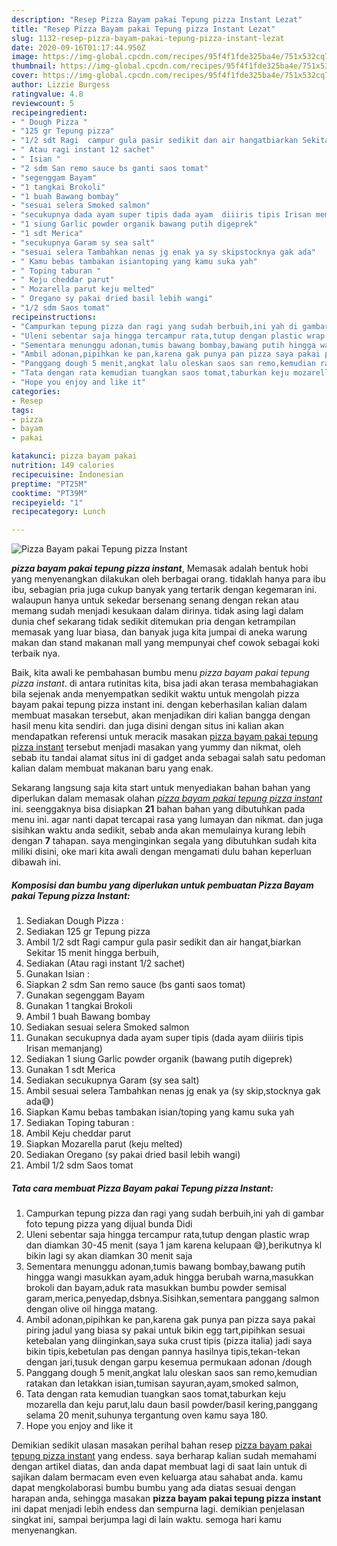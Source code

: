 ```yaml
---
description: "Resep Pizza Bayam pakai Tepung pizza Instant Lezat"
title: "Resep Pizza Bayam pakai Tepung pizza Instant Lezat"
slug: 1132-resep-pizza-bayam-pakai-tepung-pizza-instant-lezat
date: 2020-09-16T01:17:44.950Z
image: https://img-global.cpcdn.com/recipes/95f4f1fde325ba4e/751x532cq70/pizza-bayam-pakai-tepung-pizza-instant-foto-resep-utama.jpg
thumbnail: https://img-global.cpcdn.com/recipes/95f4f1fde325ba4e/751x532cq70/pizza-bayam-pakai-tepung-pizza-instant-foto-resep-utama.jpg
cover: https://img-global.cpcdn.com/recipes/95f4f1fde325ba4e/751x532cq70/pizza-bayam-pakai-tepung-pizza-instant-foto-resep-utama.jpg
author: Lizzie Burgess
ratingvalue: 4.8
reviewcount: 5
recipeingredient:
- " Dough Pizza "
- "125 gr Tepung pizza"
- "1/2 sdt Ragi  campur gula pasir sedikit dan air hangatbiarkan Sekitar 15 menit hingga berbuih"
- " Atau ragi instant 12 sachet"
- " Isian "
- "2 sdm San remo sauce bs ganti saos tomat"
- "segenggam Bayam"
- "1 tangkai Brokoli"
- "1 buah Bawang bombay"
- "sesuai selera Smoked salmon"
- "secukupnya dada ayam super tipis dada ayam  diiiris tipis Irisan memanjang"
- "1 siung Garlic powder organik bawang putih digeprek"
- "1 sdt Merica"
- "secukupnya Garam sy sea salt"
- "sesuai selera Tambahkan nenas jg enak ya sy skipstocknya gak ada"
- " Kamu bebas tambakan isiantoping yang kamu suka yah"
- " Toping taburan "
- " Keju cheddar parut"
- " Mozarella parut keju melted"
- " Oregano sy pakai dried basil lebih wangi"
- "1/2 sdm Saos tomat"
recipeinstructions:
- "Campurkan tepung pizza dan ragi yang sudah berbuih,ini yah di gambar foto tepung pizza yang dijual bunda Didi"
- "Uleni sebentar saja hingga tercampur rata,tutup dengan plastic wrap dan diamkan 30-45 menit (saya 1 jam karena kelupaan 😅),berikutnya kl bikin lagi sy akan diamkan 30 menit saja"
- "Sementara menunggu adonan,tumis bawang bombay,bawang putih hingga wangi masukkan ayam,aduk hingga berubah warna,masukkan brokoli dan bayam,aduk rata masukkan bumbu powder semisal garam,merica,penyedap,dsbnya.Sisihkan,sementara panggang salmon dengan olive oil hingga matang."
- "Ambil adonan,pipihkan ke pan,karena gak punya pan pizza saya pakai piring jadul yang biasa sy pakai untuk bikin egg tart,pipihkan sesuai ketebalan yang diinginkan,saya suka crust tipis (pizza italia) jadi saya bikin tipis,kebetulan pas dengan pannya hasilnya tipis,tekan-tekan dengan jari,tusuk dengan garpu kesemua permukaan adonan /dough"
- "Panggang dough 5 menit,angkat lalu oleskan saos san remo,kemudian ratakan dan letakkan isian,tumisan sayuran,ayam,smoked salmon,"
- "Tata dengan rata kemudian tuangkan saos tomat,taburkan keju mozarella dan keju parut,lalu daun basil powder/basil kering,panggang selama 20 menit,suhunya tergantung oven kamu saya 180."
- "Hope you enjoy and like it"
categories:
- Resep
tags:
- pizza
- bayam
- pakai

katakunci: pizza bayam pakai 
nutrition: 149 calories
recipecuisine: Indonesian
preptime: "PT25M"
cooktime: "PT39M"
recipeyield: "1"
recipecategory: Lunch

---
```



![Pizza Bayam pakai Tepung pizza Instant](https://img-global.cpcdn.com/recipes/95f4f1fde325ba4e/751x532cq70/pizza-bayam-pakai-tepung-pizza-instant-foto-resep-utama.jpg)

<b><i>pizza bayam pakai tepung pizza instant</i></b>, Memasak adalah bentuk hobi yang menyenangkan dilakukan oleh berbagai orang. tidaklah hanya para ibu ibu, sebagian pria juga cukup banyak yang tertarik dengan kegemaran ini. walaupun hanya untuk sekedar bersenang senang dengan rekan atau memang sudah menjadi kesukaan dalam dirinya. tidak asing lagi dalam dunia chef sekarang tidak sedikit ditemukan pria dengan ketrampilan memasak yang luar biasa, dan banyak juga kita jumpai di aneka warung makan dan stand makanan mall yang mempunyai chef cowok sebagai koki terbaik nya.



Baik, kita awali ke pembahasan bumbu menu <i>pizza bayam pakai tepung pizza instant</i>. di antara rutinitas kita, bisa jadi akan terasa membahagiakan bila sejenak anda menyempatkan sedikit waktu untuk mengolah pizza bayam pakai tepung pizza instant ini. dengan keberhasilan kalian dalam membuat masakan tersebut, akan menjadikan diri kalian bangga dengan hasil menu kita sendiri. dan juga disini dengan situs ini kalian akan mendapatkan referensi untuk meracik masakan <u>pizza bayam pakai tepung pizza instant</u> tersebut menjadi masakan yang yummy dan nikmat, oleh sebab itu tandai alamat situs ini di gadget anda sebagai salah satu pedoman kalian dalam membuat makanan baru yang enak.


Sekarang langsung saja kita start untuk menyediakan bahan bahan yang diperlukan dalam memasak olahan <u><i>pizza bayam pakai tepung pizza instant</i></u> ini. seenggaknya bisa disiapkan <b>21</b> bahan bahan yang dibutuhkan pada menu ini. agar nanti dapat tercapai rasa yang lumayan dan nikmat. dan juga sisihkan waktu anda sedikit, sebab anda akan memulainya kurang lebih dengan <b>7</b> tahapan. saya menginginkan segala yang dibutuhkan sudah kita miliki disini, oke mari kita awali dengan mengamati dulu bahan keperluan dibawah ini.

<!--inarticleads1-->

##### Komposisi dan bumbu yang diperlukan untuk pembuatan Pizza Bayam pakai Tepung pizza Instant:

1. Sediakan  Dough Pizza :
1. Sediakan 125 gr Tepung pizza
1. Ambil 1/2 sdt Ragi  campur gula pasir sedikit dan air hangat,biarkan Sekitar 15 menit hingga berbuih,
1. Sediakan  (Atau ragi instant 1/2 sachet)
1. Gunakan  Isian :
1. Siapkan 2 sdm San remo sauce (bs ganti saos tomat)
1. Gunakan segenggam Bayam
1. Gunakan 1 tangkai Brokoli
1. Ambil 1 buah Bawang bombay
1. Sediakan sesuai selera Smoked salmon
1. Gunakan secukupnya dada ayam super tipis (dada ayam  diiiris tipis Irisan memanjang)
1. Sediakan 1 siung Garlic powder organik (bawang putih digeprek)
1. Gunakan 1 sdt Merica
1. Sediakan secukupnya Garam (sy sea salt)
1. Ambil sesuai selera Tambahkan nenas jg enak ya (sy skip,stocknya gak ada😅)
1. Siapkan  Kamu bebas tambakan isian/toping yang kamu suka yah
1. Sediakan  Toping taburan :
1. Ambil  Keju cheddar parut
1. Siapkan  Mozarella parut (keju melted)
1. Sediakan  Oregano (sy pakai dried basil lebih wangi)
1. Ambil 1/2 sdm Saos tomat




<!--inarticleads2-->

##### Tata cara membuat Pizza Bayam pakai Tepung pizza Instant:

1. Campurkan tepung pizza dan ragi yang sudah berbuih,ini yah di gambar foto tepung pizza yang dijual bunda Didi
1. Uleni sebentar saja hingga tercampur rata,tutup dengan plastic wrap dan diamkan 30-45 menit (saya 1 jam karena kelupaan 😅),berikutnya kl bikin lagi sy akan diamkan 30 menit saja
1. Sementara menunggu adonan,tumis bawang bombay,bawang putih hingga wangi masukkan ayam,aduk hingga berubah warna,masukkan brokoli dan bayam,aduk rata masukkan bumbu powder semisal garam,merica,penyedap,dsbnya.Sisihkan,sementara panggang salmon dengan olive oil hingga matang.
1. Ambil adonan,pipihkan ke pan,karena gak punya pan pizza saya pakai piring jadul yang biasa sy pakai untuk bikin egg tart,pipihkan sesuai ketebalan yang diinginkan,saya suka crust tipis (pizza italia) jadi saya bikin tipis,kebetulan pas dengan pannya hasilnya tipis,tekan-tekan dengan jari,tusuk dengan garpu kesemua permukaan adonan /dough
1. Panggang dough 5 menit,angkat lalu oleskan saos san remo,kemudian ratakan dan letakkan isian,tumisan sayuran,ayam,smoked salmon,
1. Tata dengan rata kemudian tuangkan saos tomat,taburkan keju mozarella dan keju parut,lalu daun basil powder/basil kering,panggang selama 20 menit,suhunya tergantung oven kamu saya 180.
1. Hope you enjoy and like it




Demikian sedikit ulasan masakan perihal bahan resep <u>pizza bayam pakai tepung pizza instant</u> yang endess. saya berharap kalian sudah memahami dengan artikel diatas, dan anda dapat membuat lagi di saat lain untuk di sajikan dalam bermacam even even keluarga atau sahabat anda. kamu dapat mengkolaborasi bumbu bumbu yang ada diatas sesuai dengan harapan anda, sehingga masakan <b>pizza bayam pakai tepung pizza instant</b> ini dapat menjadi lebih endess dan sempurna lagi. demikian penjelasan singkat ini, sampai berjumpa lagi di lain waktu. semoga hari kamu menyenangkan.
